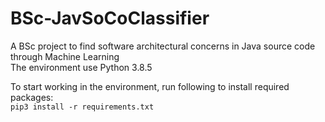 # BSc-JavSoCoClassifier
A BSc project to find software architectural concerns in Java source code through Machine Learning  
The environment use Python 3.8.5  


To start working in the environment, run following to install required packages:   
`pip3 install -r requirements.txt`
